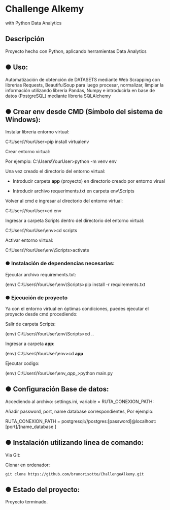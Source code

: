 # Challenge Alkemy
 with Python Data Analytics
 
 

## Descripción
Proyecto hecho con Python, aplicando herramientas Data Analytics



## ● Uso:
Automatización de obtención de DATASETS mediante Web Scrapping con librerías Requests, BeautifulSoup
para luego procesar, normalizar, limpiar la información utilizando librería Pandas, Numpy e introducirla
en base de datos (PostgreSQL) mediante librería SQLAlchemy



## ● Crear env desde CMD (Símbolo del sistema de Windows):

Instalar libreria entorno virtual:

C:\Users\YourUser>pip install virtualenv


Crear entorno virtual:

Por ejemplo:
C:\Users\YourUser>python -m venv env


Una vez creado el directorio del entorno virtual:

- Introducir carpeta __app__ (proyecto) en directorio creado por entorno virual

- Introducir archivo requeriments.txt en carpeta env\Scripts


Volver al cmd e ingresar al directorio del entorno virtual:

C:\Users\YourUser>cd env


Ingresar a carpeta Scripts dentro del directorio del entorno virtual:

C:\Users\YourUser\env>cd scripts


Activar entorno virtual:

C:\Users\YourUser\env\Scripts>activate


### ● Instalación de dependencias necesarias:

Ejecutar archivo requirements.txt:

(env) C:\Users\YourUser\env\Scripts>pip install -r requirements.txt


### ● Ejecución de proyecto

Ya con el entorno virtual en óptimas condiciones, puedes ejecutar el proyecto desde cmd
procediendo:

Salir de carpeta Scripts:

(env) C:\Users\YourUser\env\Scripts>cd ..


Ingresar a carpeta __app__:

(env) C:\Users\YourUser\env>cd __app__


Ejecutar codigo:

(env) C:\Users\YourUser\env\__app__>python main.py



## ● Configuración Base de datos:

Accediendo al archivo: settings.ini, variable = RUTA_CONEXION_PATH:

Añadir password, port, name database correspondientes, Por ejemplo:

RUTA_CONEXION_PATH = postgresql://postgres:[password]@localhost:[port]/[name_database <default postgres>]
	


## ● Instalación utilizando linea de comando:

Via Git:

  Clonar en ordenador:

	git clone https://github.com/brunorisotto/ChallengeAlkemy.git
	


## ● Estado del proyecto:

Proyecto terminado.
